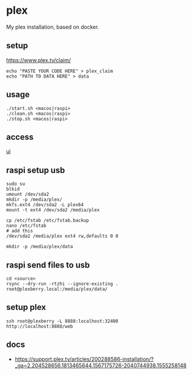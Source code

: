 # plex

My plex installation, based on docker.

## setup

https://www.plex.tv/claim/

```
echo "PASTE YOUR CODE HERE" > plex_claim
echo "PATH TO DATA HERE" > data
```

## usage
```
./start.sh <macos|raspi>
./clean.sh <macos|raspi>
./stop.sh <macos|raspi>
```

## access
[ui](http://127.0.0.1:32400/web/index.html)

## raspi setup usb

```
sudo su
blkid
umount /dev/sda2
mkdir -p /media/plex/
mkfs.ext4 /dev/sda2 -L plex64
mount -t ext4 /dev/sda2 /media/plex
```
```
cp /etc/fstab /etc/fstab.backup
nano /etc/fstab
# add this
/dev/sda2 /media/plex ext4 rw,defaults 0 0
```
```
mkdir -p /media/plex/data
```

## raspi send files to usb
```
cd <source>
rsync --dry-run -rtzhi --ignore-existing . root@plexberry.local:/media/plex/data/
```

## setup plex
```
ssh root@plexberry -L 8888:localhost:32400
http://localhost:8888/web
```

## docs

- https://support.plex.tv/articles/200288586-installation/?_ga=2.204528656.1813465644.1567175726-2040744938.1555258148
